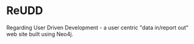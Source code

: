 ReUDD
=====

Regarding User Driven Development - a user centric "data in/report out" web site built using Neo4j.

